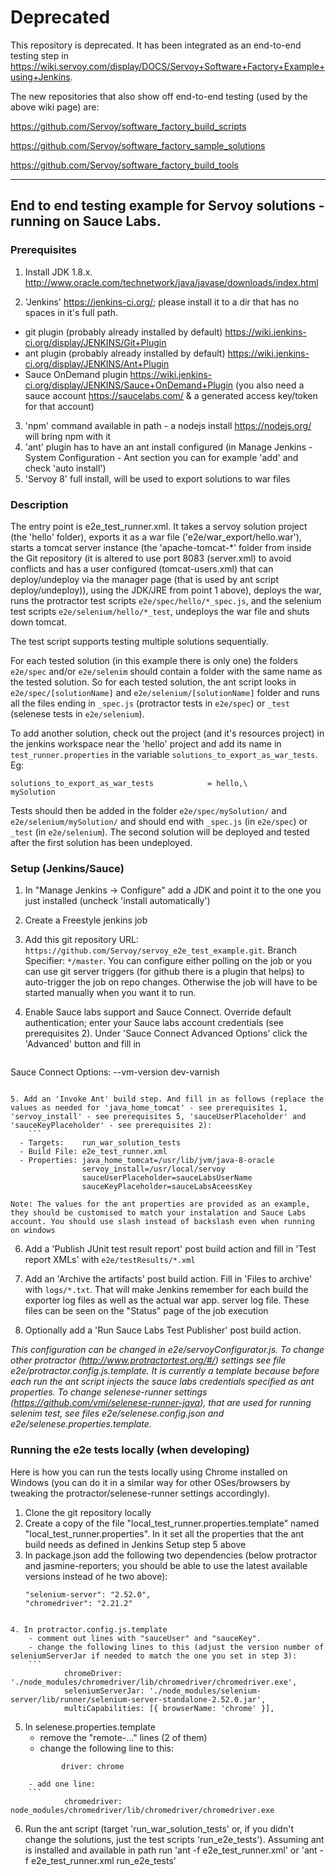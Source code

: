 # Deprecated

This repository is deprecated. It has been integrated as an end-to-end testing step in https://wiki.servoy.com/display/DOCS/Servoy+Software+Factory+Example+using+Jenkins.

The new repositories that also show off end-to-end testing (used by the above wiki page) are:

https://github.com/Servoy/software_factory_build_scripts

https://github.com/Servoy/software_factory_sample_solutions

https://github.com/Servoy/software_factory_build_tools


__________________________________________________________________________________________________

## End to end testing example for Servoy solutions - running on Sauce Labs.

### Prerequisites

1. Install JDK 1.8.x. http://www.oracle.com/technetwork/java/javase/downloads/index.html

2. 'Jenkins' https://jenkins-ci.org/; please install it to a dir that has no spaces in it's full path.
  - git plugin (probably already installed by default) https://wiki.jenkins-ci.org/display/JENKINS/Git+Plugin
  - ant plugin (probably already installed by default) https://wiki.jenkins-ci.org/display/JENKINS/Ant+Plugin
  - Sauce OnDemand plugin https://wiki.jenkins-ci.org/display/JENKINS/Sauce+OnDemand+Plugin (you also need a sauce account https://saucelabs.com/ & a generated access key/token for that account)

3. 'npm' command available in path - a nodejs install https://nodejs.org/ will bring npm with it
4. 'ant' plugin has to have an ant install configured (in Manage Jenkins - System Configuration - Ant section you can for example 'add' and check 'auto install')
5. 'Servoy 8' full install, will be used to export solutions to war files

### Description

The entry point is e2e_test_runner.xml. It takes a servoy solution project (the 'hello' folder), exports it as a war file ('e2e/war_export/hello.war'), starts a tomcat server instance (the 'apache-tomcat-\*' folder from inside the Git repository (it is altered to use port 8083 (server.xml) to avoid conflicts and has a user configured (tomcat-users.xml) that can deploy/undeploy via the manager page (that is used by ant script deploy/undeploy)), using the JDK/JRE from point 1 above), deploys the war, runs the protractor test scripts `e2e/spec/hello/*_spec.js`, and the selenium test scripts `e2e/selenium/hello/*_test`, undeploys the war file and shuts down tomcat.

The test script supports testing multiple solutions sequentially.

For each tested solution (in this example there is only one) the folders `e2e/spec` and/or `e2e/selenim` should contain a folder with the same name as the tested solution. So for each tested solution, the ant script looks in `e2e/spec/[solutionName]` and `e2e/selenium/[solutionName]` folder and runs all the files ending in `_spec.js` (protractor tests in `e2e/spec`) or `_test` (selenese tests in `e2e/selenium`).

To add another solution, check out the project (and it's resources project) in the jenkins workspace near the 'hello' project and add its name in `test_runner.properties` in the variable `solutions_to_export_as_war_tests`. Eg:
```
solutions_to_export_as_war_tests			= hello,\
mySolution
```

Tests should then be added in the folder `e2e/spec/mySolution/` and `e2e/selenium/mySolution/` and should end with `_spec.js` (in `e2e/spec`) or `_test` (in `e2e/selenium`). The second solution will be deployed and tested after the first solution has been undeployed.



### Setup (Jenkins/Sauce)

1. In "Manage Jenkins -> Configure" add a JDK and point it to the one you just installed (uncheck 'install automatically')

2. Create a Freestyle jenkins job

3. Add this git repository URL: `https://github.com/Servoy/servoy_e2e_test_example.git`. Branch Specifier: `*/master`. You can configure either polling on the job or you can use git server triggers (for github there is a plugin that helps) to auto-trigger the job on repo changes. Otherwise the job will have to be started manually when you want it to run.

4. Enable Sauce labs support and Sauce Connect. Override default authentication; enter your Sauce labs account credentials (see prerequisites 2). Under 'Sauce Connect Advanced Options' click the 'Advanced' button and fill in
	```
Sauce Connect Options: --vm-version dev-varnish
```
    
5. Add an 'Invoke Ant' build step. And fill in as follows (replace the values as needed for 'java_home_tomcat' - see prerequisites 1, 'servoy_install' - see prerequisites 5, 'sauceUserPlaceholder' and 'sauceKeyPlaceholder' - see prerequisites 2):
	```
  - Targets: 	run_war_solution_tests
  - Build File: e2e_test_runner.xml
  - Properties: java_home_tomcat=/usr/lib/jvm/java-8-oracle
				servoy_install=/usr/local/servoy
				sauceUserPlaceholder=sauceLabsUserName
				sauceKeyPlaceholder=sauceLabsAceessKey
```
	Note: The values for the ant properties are provided as an example, they should be customised to match your instalation and Sauce Labs account. You should use slash instead of backslash even when running on windows

6. Add a 'Publish JUnit test result report' post build action and fill in 'Test report XMLs' with `e2e/testResults/*.xml`

7. Add an 'Archive the artifacts' post build action. Fill in 'Files to archive' with `logs/*.txt`. That will make Jenkins remember for each build the exporter log files as well as the actual war app. server log file. These files can be seen on the "Status" page of the job execution

8. Optionally add a 'Run Sauce Labs Test Publisher' post build action.

*This configuration can be changed in e2e/servoyConfigurator.js. To change other protractor (http://www.protractortest.org/#/) settings see file e2e/protractor.config.js.template. It is currently a template because before each run the ant script injects the sauce labs credentials specified as ant properties. To change selenese-runner settings (https://github.com/vmi/selenese-runner-java), that are used for running selenim test, see files e2e/selenese.config.json and e2e/selenese.properties.template.*

### Running the e2e tests locally (when developing)

Here is how you can run the tests locally using Chrome installed on Windows (you can do it in a similar way for other OSes/browsers by tweaking the protractor/selenese-runner settings accordingly).

1. Clone the git repository locally
2. Create a copy of the file "local_test_runner.properties.template" named "local_test_runner.properties". In it set all the properties that the ant build needs as defined in Jenkins Setup step 5 above
3. In package.json add the following two dependencies (below protractor and jasmine-reporters; you should be able to use the latest available versions instead of he two above):
	```
	"selenium-server": "2.52.0",
	"chromedriver": "2.21.2"
```

4. In protractor.config.js.template
	- comment out lines with "sauceUser" and "sauceKey".
	- change the following lines to this (adjust the version number of seleniumServerJar if needed to match the one you set in step 3):
	```
			chromeDriver: './node_modules/chromedriver/lib/chromedriver/chromedriver.exe',
			seleniumServerJar: './node_modules/selenium-server/lib/runner/selenium-server-standalone-2.52.0.jar',
			multiCapabilities: [{ browserName: 'chrome' }],
```

5. In selenese.properties.template
	- remove the "remote-..." lines (2 of them)
	- change the following line to this:
	```
			driver: chrome
```
	- add one line:
	```
			chromedriver: node_modules/chromedriver/lib/chromedriver/chromedriver.exe 
```

6. Run the ant script (target 'run_war_solution_tests' or, if you didn't change the solutions, just the test scripts 'run_e2e_tests'). Assuming ant is installed and available in path run 'ant -f e2e_test_runner.xml' or 'ant -f e2e_test_runner.xml run_e2e_tests'

